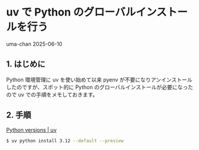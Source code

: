 # uv で Python のグローバルインストールを行う
uma-chan
2025-06-10

## 1. はじめに

Python 環境管理に uv を使い始めて以来 pyenv
が不要になりアンインストールしたのですが、スポット的に Python
のグローバルインストールが必要になったので uv
での手順をメモしておきます。

## 2. 手順

[Python versions \|
uv](https://docs.astral.sh/uv/concepts/python-versions/#installing-python-executables)

``` sh
$ uv python install 3.12 --default --preview
```
